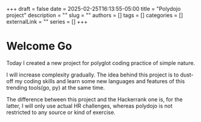 +++ 
draft = false
date = 2025-02-25T16:13:55-05:00
title = "Polydojo project"
description = ""
slug = ""
authors = []
tags = []
categories = []
externalLink = ""
series = []
+++

# Welcome Go

Today I created a new project for polyglot coding practice of simple nature. 

I will increase complexity gradually. The idea behind this project is to dust-off my coding skills and learn some new languages and features of this trending tools(go, py) at the same time.

The difference between this project and the Hackerrank one is, for the latter, I will only use actual HR challenges, whereas polydojo is not restricted to any source or kind of exercise.